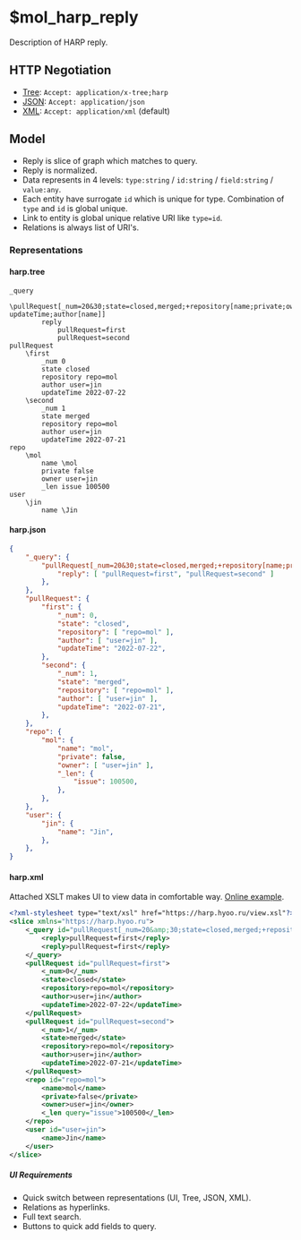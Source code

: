 # $mol_harp_reply

Description of HARP reply.

## HTTP Negotiation

- [Tree](https://github.com/nin-jin/tree.d): `Accept: application/x-tree;harp`
- [JSON](https://www.w3.org/XML/): `Accept: application/json`
- [XML](https://www.json.org/json-en.html): `Accept: application/xml` (default)

## Model

- Reply is slice of graph which matches to query.
- Reply is normalized.
- Data represents in 4 levels: `type:string` / `id:string` / `field:string` / `value:any`.
- Each entity have surrogate `id` which is unique for type. Combination of `type` and `id` is global unique.
- Link to entity is global unique relative URI like `type=id`.
- Relations is always list of URI's.

### Representations

#### harp.tree

```tree
_query
	\pullRequest[_num=20&30;state=closed,merged;+repository[name;private;owner[name];_len[issue]];-updateTime;author[name]]
		reply
			pullRequest=first
			pullRequest=second
pullRequest
	\first
		_num 0
		state closed
		repository repo=mol
		author user=jin
		updateTime 2022-07-22
	\second
		_num 1
		state merged
		repository repo=mol
		author user=jin
		updateTime 2022-07-21
repo
	\mol
		name \mol
		private false
		owner user=jin
		_len issue 100500
user
	\jin
		name \Jin
```

#### harp.json

```json
{
	"_query": {
		"pullRequest[_num=20&30;state=closed,merged;+repository[name;private;owner[name];_len[issue]];-updateTime;author[name]]": {
			"reply": [ "pullRequest=first", "pullRequest=second" ]
		},
	},
	"pullRequest": {
		"first": {
			"_num": 0,
			"state": "closed",
			"repository": [ "repo=mol" ],
			"author": [ "user=jin" ],
			"updateTime": "2022-07-22",
		},
		"second": {
			"_num": 1,
			"state": "merged",
			"repository": [ "repo=mol" ],
			"author": [ "user=jin" ],
			"updateTime": "2022-07-21",
		},	
	},
	"repo": {
		"mol": {
			"name": "mol",
			"private": false,
			"owner": [ "user=jin" ],
			"_len": {
				"issue": 100500,
			},
		},
	},
	"user": {
		"jin": {
			"name": "Jin",
		},
	},
}
```

#### harp.xml

Attached XSLT makes UI to view data in comfortable way. [Online example](https://nin-jin.github.io/harp/api=1).

```xml
<?xml-stylesheet type="text/xsl" href="https://harp.hyoo.ru/view.xsl"?>
<slice xmlns="https://harp.hyoo.ru">
	<_query id="pullRequest[_num=20&amp;30;state=closed,merged;+repository[name;private;owner[name];_len[issue]];-updateTime;author[name]]">
		<reply>pullRequest=first</reply>
		<reply>pullRequest=first</reply>
	</_query>
	<pullRequest id="pullRequest=first">
		<_num>0</_num>
		<state>closed</state>
		<repository>repo=mol</repository>
		<author>user=jin</author>
		<updateTime>2022-07-22</updateTime>
	</pullRequest>
	<pullRequest id="pullRequest=second">
		<_num>1</_num>
		<state>merged</state>
		<repository>repo=mol</repository>
		<author>user=jin</author>
		<updateTime>2022-07-21</updateTime>
	</pullRequest>
	<repo id="repo=mol">
		<name>mol</name>
		<private>false</private>
		<owner>user=jin</owner>
		<_len query="issue">100500</_len>
	</repo>
	<user id="user=jin">
		<name>Jin</name>
	</user>
</slice>
```

##### UI Requirements

- Quick switch between representations (UI, Tree, JSON, XML).
- Relations as hyperlinks.
- Full text search.
- Buttons to quick add fields to query.
